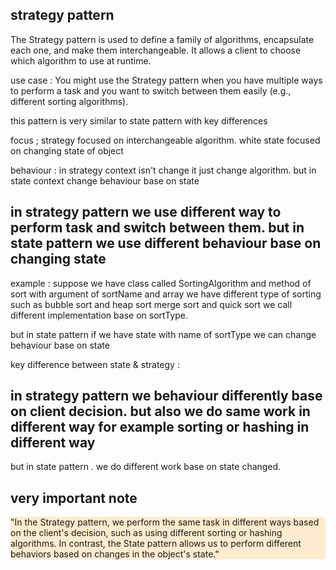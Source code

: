 ## strategy pattern

The Strategy pattern is used to define a family of algorithms, encapsulate each one, and make them interchangeable. It allows a client to choose which algorithm to use at runtime.

use case : You might use the Strategy pattern when you have multiple ways to perform a task and you want to switch between them easily (e.g., different sorting algorithms).

this pattern is very similar to state pattern with key differences

focus ; strategy focused on interchangeable algorithm. white state focused on changing state of object

behaviour : in strategy context isn't change it just change algorithm. but in state context change behaviour base on state

## in strategy pattern we use different way to perform task and switch between them. but in state pattern we use different behaviour base on changing state

example : suppose we have class called SortingAlgorithm and method of sort with argument of sortName and array
we have different type of sorting such as bubble sort and heap sort merge sort and quick sort
we call different implementation base on sortType.

but in state pattern if we have state with name of sortType we can change behaviour base on state

key difference between state & strategy : 
## in strategy pattern we behaviour differently base on client decision. but also we do same work in different way for example sorting or hashing in different way
but in state pattern . we do different work base on state changed.


## very important note
<p style="background-color: blanchedalmond;border-radius: 5px">
"In the Strategy pattern, we perform the same task in different ways based on the client's decision, such as using different sorting or hashing algorithms. In contrast, the State pattern allows us to perform different behaviors based on changes in the object's state."
</p>